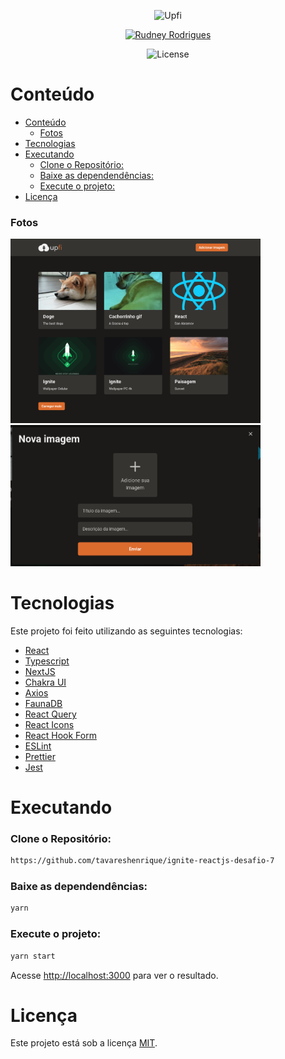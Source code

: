 <p align="center">
   <img src="https://raw.githubusercontent.com/tavareshenrique/ignite-reactjs-desafio-7/8bdb497f30bd0df18bf1b4075630d2f23fb73e5d/public/logo.svg" alt="Upfi" width="280"/>
</p>

<p align="center">
   <a href="https://www.linkedin.com/in/rudneyrodrigues/">
      <img alt="Rudney Rodrigues" src="https://img.shields.io/badge/-Rudney Rodrigues-DD6B20?style=flat&logo=Linkedin&logoColor=white" />
   </a>
</p>

<p align="center">
  <img alt="License" src="https://img.shields.io/badge/license-MIT-DD6B20">
</p>

# Conteúdo

- [Conteúdo](#conteúdo)
    - [Fotos](#fotos)
- [Tecnologias](#tecnologias)
- [Executando](#executando)
    - [Clone o Repositório:](#clone-o-repositório)
    - [Baixe as dependendências:](#baixe-as-dependendências)
    - [Execute o projeto:](#execute-o-projeto)
- [Licença](#licença)

### Fotos

<div>
   <img src="https://raw.githubusercontent.com/rudneyrodrigues/desafio07-upload-de-imagens/master/src/assets/preview/preview1.png" width="400px" />
   <img src="https://raw.githubusercontent.com/rudneyrodrigues/desafio07-upload-de-imagens/master/src/assets/preview/preview2.png" width="400px" />
</div>

# Tecnologias

Este projeto foi feito utilizando as seguintes tecnologias:

- [React](https://reactjs.org/)
- [Typescript](https://www.typescriptlang.org/)
- [NextJS](https://nextjs.org/)
- [Chakra UI](https://chakra-ui.com/)
- [Axios](https://github.com/axios/axios)
- [FaunaDB](https://fauna.com/)
- [React Query](https://react-query.tanstack.com/)
- [React Icons](https://react-icons.github.io/react-icons/)
- [React Hook Form](https://react-hook-form.com/)
- [ESLint](https://eslint.org/)
- [Prettier](https://prettier.io/)
- [Jest](https://jestjs.io/pt-BR/)


# Executando

### Clone o Repositório:
```bash
https://github.com/tavareshenrique/ignite-reactjs-desafio-7
```

### Baixe as dependendências:
```bash
yarn
```

### Execute o projeto:
```bash
yarn start
```

Acesse <http://localhost:3000> para ver o resultado.

# Licença

Este projeto está sob a licença [MIT](./LICENSE.md).

